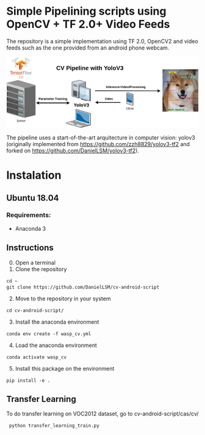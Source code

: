 # Simple Pipelining scripts using OpenCV + TF 2.0+ Video Feeds
The repository is a simple implementation using TF 2.0, OpenCV2 and video feeds such as the one provided from an android phone webcam. 

![CV Pipeline](assets/as_group_image.png)

The pipeline uses a start-of-the-art arquitecture in computer vision: yolov3 (originally implemented from https://github.com/zzh8829/yolov3-tf2 and forked on https://github.com/DanielLSM/yolov3-tf2). 


# Instalation

##  Ubuntu 18.04 

### Requirements:
- Anaconda 3

##  Instructions 

0) Open a terminal
1) Clone the repository 
```
cd ~
git clone https://github.com/DanielLSM/cv-android-script
```
2) Move to the repository in your system
```
cd cv-android-script/
```
3) Install the anaconda environment
```
conda env create -f wasp_cv.yml
```
4) Load the anaconda environment
```
conda activate wasp_cv
```
5) Install this package on the environment
```
pip install -e .
```

## Transfer Learning

To do transfer learning on VOC2012 dataset, go to cv-android-script/cas/cv/
```
 python transfer_learning_train.py
```
